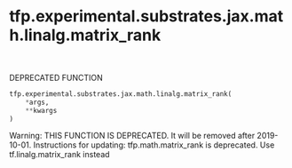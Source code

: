 <div itemscope itemtype="http://developers.google.com/ReferenceObject">
<meta itemprop="name" content="tfp.experimental.substrates.jax.math.linalg.matrix_rank" />
<meta itemprop="path" content="Stable" />
</div>

# tfp.experimental.substrates.jax.math.linalg.matrix_rank


<table class="tfo-notebook-buttons tfo-api" align="left">
</table>



DEPRECATED FUNCTION

``` python
tfp.experimental.substrates.jax.math.linalg.matrix_rank(
    *args,
    **kwargs
)
```



<!-- Placeholder for "Used in" -->

Warning: THIS FUNCTION IS DEPRECATED. It will be removed after 2019-10-01.
Instructions for updating:
tfp.math.matrix_rank is deprecated. Use tf.linalg.matrix_rank instead
